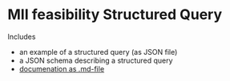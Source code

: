 # MII feasibility Structured Query

Includes 
* an example of a structured query (as JSON file)
* a JSON schema describing a structured query
* [documenation as .md-file](documentation/2021_10_18StructeredQueryV2Documentation.md) 
